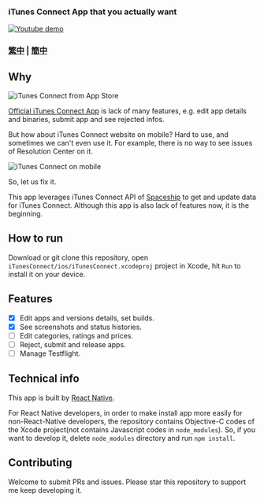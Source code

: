 ### iTunes Connect App that you actually want

[![Youtube demo](http://i.imgur.com/RFN0RQ3.jpg)](https://www.youtube.com/watch?v=1p3MoeznsAc "Video Title")

### [繁中](README-zh-Hant.md) | [簡中](README-zh-Hans.md)

## Why
![iTunes Connect from App Store](http://i.imgur.com/J488ghM.jpg)

[Official iTunes Connect App](https://itunes.apple.com/tw/app/itunes-connect/id376771144?mt=8) is lack of many features, e.g. edit app details and binaries, submit app and see rejected infos.

But how about iTunes Connect website on mobile? Hard to use, and sometimes we can't even use it. For example, there is no way to see issues of Resolution Center on it.

![iTunes Connect on mobile](http://i.imgur.com/ySWWQRO.jpg)

So, let us fix it.

This app leverages iTunes Connect API of [Spaceship](https://github.com/fastlane/spaceship) to get and update data for iTunes Connect. Although this app is also lack of features now, it is the beginning.

## How to run

Download or git clone this repository, open `iTunesConnect/ios/iTunesConnect.xcodeproj` project in Xcode, hit `Run` to install it on your device.

## Features

- [x] Edit apps and versions details, set builds.
- [x] See screenshots and status histories.
- [ ] Edit categories, ratings and prices.
- [ ] Reject, submit and release apps.
- [ ] Manage Testflight.

## Technical info

This app is built by [React Native](https://github.com/facebook/react-native).

For React Native developers, in order to make install app more easily for non-React-Native developers, the repository contains Objective-C codes of the Xcode project(not contains Javascript codes in `node_modules`). So, if you want to develop it, delete `node_modules` directory and run `npm install`.

## Contributing

Welcome to submit PRs and issues.
Please star this repository to support me keep developing it.
